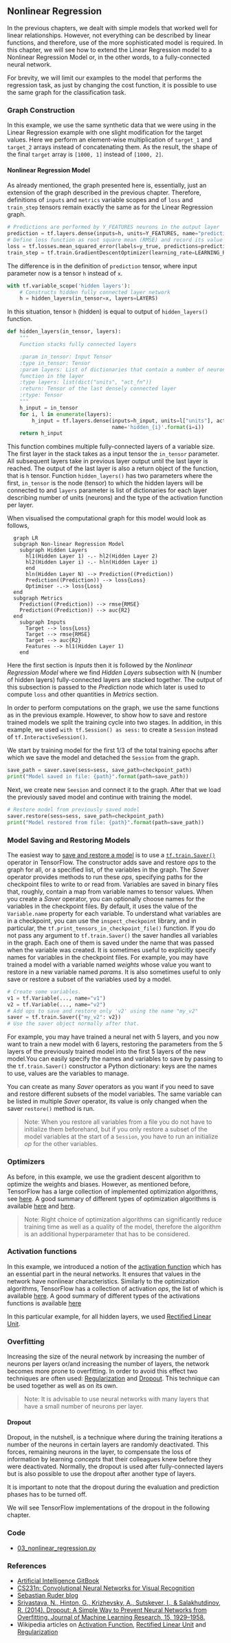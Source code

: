 ## Nonlinear Regression
In the previous chapters, we dealt with simple models that worked well for linear relationships. However, not everything can be described by linear functions, and therefore, use of the more sophisticated model is required. In this chapter, we will see how to extend the Linear Regression model to a Nonlinear Regression Model or, in the other words, to a fully-connected neural network.

For brevity, we will limit our examples to the model that performs the regression task, as just by changing the cost function, it is possible to use the same graph for the classification task.

### Graph Construction
In this example, we use the same synthetic data that we were using in the Linear Regression example with one slight modification for the target values. Here we perform an element-wise multiplication of `target_1` and `target_2` arrays instead of concatenating them. As the result, the shape of the final `target` array is `[1000, 1]` instead of `[1000, 2]`.

#### Nonlinear Regression Model
As already mentioned, the graph presented here is, essentially, just an extension of the graph described in the previous chapter. Therefore, definitions of `inputs` and `metrics` variable scopes and of `loss` and `train_step` tensors remain exactly the same as for the Linear Regression graph.
```python
# Predictions are performed by Y_FEATURES neurons in the output layer
prediction = tf.layers.dense(inputs=h, units=Y_FEATURES, name="prediction")
# Define loss function as root square mean (RMSE) and record its value
loss = tf.losses.mean_squared_error(labels=y_true, predictions=prediction)
train_step = tf.train.GradientDescentOptimizer(learning_rate=LEARNING_RATE).minimize(loss=loss)
```
The difference is in the definition of `prediction` tensor, where input parameter now is a tensor `h` instead of `x`.
```python
with tf.variable_scope('hidden layers'):
    # Constructs hidden fully connected layer network
    h = hidden_layers(in_tensor=x, layers=LAYERS)
```
In this situation, tensor `h` (hidden) is equal to output of `hidden_layers()` function.
```python
def hidden_layers(in_tensor, layers):
    """
    Function stacks fully connected layers

    :param in_tensor: Input Tensor
    :type in_tensor: Tensor
    :param layers: List of dictionaries that contain a number of neurons for the particular layer ad the activation
    function in the layer
    :type layers: list(dict("units", "act_fn"))
    :return: Tensor of the last densely connected layer
    :rtype: Tensor
    """
    h_input = in_tensor
    for i, l in enumerate(layers):
        h_input = tf.layers.dense(inputs=h_input, units=l["units"], activation=l["act_fn"],
                                  name='hidden_{i}'.format(i=i))
    return h_input
```
This function combines multiple fully-connected layers of a variable size. The first layer in the stack takes as a input tensor the `in_tensor` parameter. All subsequent layers take in previous layer output until the last layer is reached. The output of the last layer is also a return object of the function, that is `h` tensor. Function `hidden_layers()` has two parameters where the first, `in_tensor` is the node (tensor) to which the hidden layers will be connected to and `layers` parameter is list of dictionaries for each layer describing number of units (neurons) and the type of the activation function per layer.

When visualised the computational graph for this model would look as follows,
```mermaid
  graph LR
  subgraph Non-linear Regression Model
    subgraph Hidden Layers
      hl1(Hidden Layer 1) -.- hl2(Hidden Layer 2)
      hl2(Hidden Layer i) -.- hln(Hidden Layer i)
      end
      hln(Hidden Layer N) --> Prediction((Prediction))
      Prediction((Prediction)) --> loss{Loss}
      Optimiser -.-> loss{Loss}
  end
  subgraph Metrics
    Prediction((Prediction)) --> rmse{RMSE}
    Prediction((Prediction)) --> auc{R2}
  end
    subgraph Inputs
      Target --> loss{Loss}
      Target --> rmse{RMSE}
      Target --> auc{R2}
      Features --> hl1(Hidden Layer 1)
    end
```
Here the first section is *Inputs* then it is followed by the *Nonlinear Regression Model* where we find *Hidden Layers* subsection with N (number of hidden layers) fully-connected layers are stacked together. The output of this subsection is passed to the *Prediction* node which later is used to compute `loss` and other quantities in *Metrics* section.

In order to perform computations on the graph, we use the same functions as in the previous example. However, to show how to save and restore trained models we split the training cycle into two stages. In addition, in this example, we used `with tf.Session() as sess:` to create a `Session` instead of `tf.InteractiveSession()`.

We start by training model for the first 1/3 of the total training epochs after which we save the model and detached the `Session` from the graph.
```python
save_path = saver.save(sess=sess, save_path=checkpoint_path)
print("Model saved in file: {path}".format(path=save_path))
```
Next, we create new `Seesion` and connect it to the graph. After that we load the previously saved model and continue with training the model.
```python
# Restore model from previously saved model
saver.restore(sess=sess, save_path=checkpoint_path)
print("Model restored from file: {path}".format(path=save_path))
```

### Model Saving and Restoring  Models
The easiest way to [save and restore a model](https://www.tensorflow.org/versions/master/programmers_guide/saved_model) is to use a [`tf.train.Saver()`](https://www.tensorflow.org/api_docs/python/tf/train/Saver) operator in TensorFlow. The constructor adds save and restore *ops* to the graph for all, or a specified list, of the variables in the graph. The *Saver* operator provides methods to run these *ops*, specifying paths for the checkpoint files to write to or read from. Variables are saved in binary files that, roughly, contain a map from variable names to tensor values. When you create a *Saver* operator, you can optionally choose names for the variables in the checkpoint files. By default, it uses the value of the `Variable.name` property for each variable. To understand what variables are in a checkpoint, you can use the `inspect_checkpoint` library, and in particular, the `tf.print_tensors_in_checkpoint_file()` function. If you do not pass any argument to `tf.train.Saver()` the saver handles all variables in the graph. Each one of them is saved under the name that was passed when the variable was created. It is sometimes useful to explicitly specify names for variables in the checkpoint files. For example, you may have trained a model with a variable named *weights* whose value you want to restore in a new variable named *params*. It is also sometimes useful to only save or restore a subset of the variables used by a model.
```python
# Create some variables.
v1 = tf.Variable(..., name="v1")
v2 = tf.Variable(..., name="v2")
# Add ops to save and restore only 'v2' using the name "my_v2"
saver = tf.train.Saver({"my_v2": v2})
# Use the saver object normally after that.
```
For example, you may have trained a neural net with 5 layers, and you now want to train a new model with 6 layers, restoring the parameters from the 5 layers of the previously trained model into the first 5 layers of the new model.You can easily specify the names and variables to save by passing to the `tf.train.Saver()` constructor a Python dictionary: keys are the names to use, values are the variables to manage.

You can create as many *Saver* operators as you want if you need to save and restore different subsets of the model variables. The same variable can be listed in multiple *Saver* operator, its value is only changed when the saver `restore()` method is run.

> Note: When you restore all variables from a file you do not have to initialize them beforehand, but if you only restore a subset of the model variables at the start of a `Session`, you have to run an initialize *op* for the other variables.

### Optimizers
As before, in this example, we use the gradient descent algorithm to optimize the weights and biases. However, as mentioned before, TensorFlow has a large collection of implemented optimization algorithms, see [here](https://www.tensorflow.org/api_guides/python/train). A good summary of different types of optimization algorithms is available [here](http://ruder.io/optimizing-gradient-descent/) and [here](https://leonardoaraujosantos.gitbooks.io/artificial-inteligence/content/model_optimization.html).
> Note: Right choice of optimization algorithms can significantly reduce training time as well as a quality of the model, therefore the algorithm is an additional hyperparameter that has to be considered.

### Activation functions
In this example, we introduced a notion of the [activation function](https://en.wikipedia.org/wiki/Activation_function) which has an essential part in the neural networks. It ensures that values in the network have nonlinear characteristics. Similarly to the optimization algorithms, TensorFlow has a collection of activation *ops*, the list of which is available [here](https://www.tensorflow.org/api_guides/python/nn). A good summary of different types of the activations functions is available [here](http://cs231n.github.io/neural-networks-1/)

In this particular example, for all hidden layers, we used [Rectified Linear Unit](https://en.wikipedia.org/wiki/Rectifier_(neural_networks)).

### Overfitting
Increasing the size of the neural network by increasing the number of neurons per layers or/and increasing the number of layers, the network becomes more prone to overfitting. In order to avoid this effect two techniques are often used: [Regularization](https://en.wikipedia.org/wiki/Regularization_(mathematics)) and [Dropout](https://www.cs.toronto.edu/~hinton/absps/JMLRdropout.pdf). This technique can be used together as well as on its own.

> Note: It is advisable to use neural networks with many layers that have a small number of neurons per layer.

#### Dropout
Dropout, in the nutshell, is a technique where during the training iterations a number of the neurons in certain layers are randomly deactivated. This forces, remaining neurons in the layer, to compensate the loss of information by learning *concepts* that their colleagues knew before they were deactivated. Normally, the dropout is used after fully-connected layers but is also possible to use the dropout after another type of layers.

It is important to note that the dropout during the evaluation and prediction phases has to be turned off.

We will see TensorFlow implementations of the dropout in the following chapter.

### Code
+ [03_nonlinear_regression.py](scripts/03_nonlinear_regression.py)

### References
+ [Artificial Intelligence GitBook](https://www.gitbook.com/book/leonardoaraujosantos/artificial-inteligence/details)
+ [CS231n: Convolutional Neural Networks for Visual Recognition](http://cs231n.github.io/)
+ [Sebastian Ruder blog](http://ruder.io/#open)
+ [Srivastava, N., Hinton, G., Krizhevsky, A., Sutskever, I., & Salakhutdinov, R. (2014). Dropout: A Simple Way to Prevent Neural Networks from Overfitting. Journal of Machine Learning Research, 15, 1929–1958.](https://www.cs.toronto.edu/~hinton/absps/JMLRdropout.pdf)
+ Wikipedia articles on [Activation Function](https://en.wikipedia.org/wiki/Activation_function), [Rectified Linear Unit](https://en.wikipedia.org/wiki/Rectifier_(neural_networks)) and [Regularization](https://en.wikipedia.org/wiki/Regularization_(mathematics))
